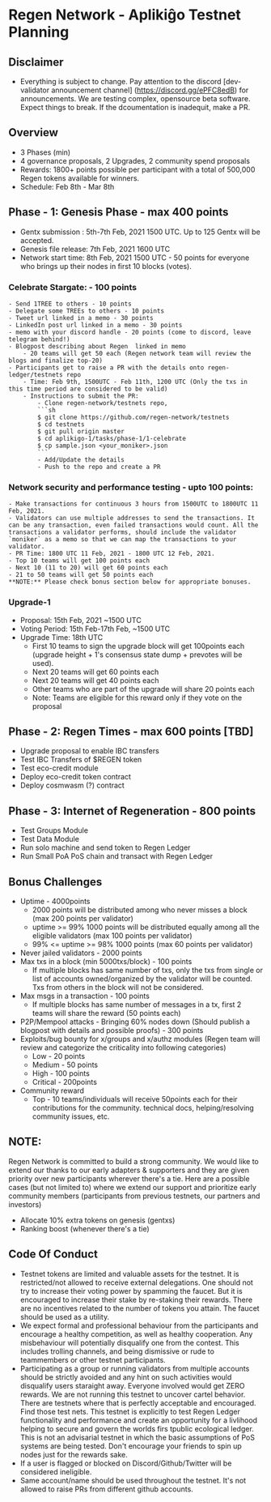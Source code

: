 # Regen Network - Aplikiĝo Testnet Planning

## Disclaimer
- Everything is subject to change. Pay attention to the discord [dev-validator announcement channel] (https://discord.gg/ePFC8edB) for announcements. We are testing complex, opensource beta software. Expect things to break. If the dcoumentation is inadequit, make a PR. 
## Overview
- 3 Phases (min)
- 4 governance proposals, 2 Upgrades, 2 community spend proposals 
- Rewards: 1800+ points possible per participant with a total of 500,000 Regen tokens available for winners. 
- Schedule: Feb 8th - Mar 8th

## Phase - 1: Genesis Phase - max 400 points
- Gentx submission : 5th-7th Feb, 2021 1500 UTC. Up to 125 Gentx will be accepted.
- Genesis file release: 7th Feb, 2021 1600 UTC
- Network start time: 8th Feb, 2021 1500 UTC - 50 points for everyone who brings up their nodes in first 10 blocks (votes).
### Celebrate Stargate: - 100 points
    - Send 1TREE to others - 10 points
    - Delegate some TREEs to others - 10 points
    - Tweet url linked in a memo - 30 points
    - LinkedIn post url linked in a memo - 30 points
    - memo with your discord handle - 20 points (come to discord, leave telegram behind!)
    - Blogpost describing about Regen  linked in memo
        - 20 teams will get 50 each (Regen network team will review the blogs and finalize top-20)
    - Participants get to raise a PR with the details onto regen-ledger/testnets repo
        - Time: Feb 9th, 1500UTC - Feb 11th, 1200 UTC (Only the txs in this time period are considered to be valid)
        - Instructions to submit the PR:
            - Clone regen-network/testnets repo,
            ```sh
            $ git clone https://github.com/regen-network/testnets
            $ cd testnets
            $ git pull origin master
            $ cd aplikigo-1/tasks/phase-1/1-celebrate
            $ cp sample.json <your_moniker>.json
            ```
            - Add/Update the details
            - Push to the repo and create a PR

### Network security and performance testing - upto 100 points:
    - Make transactions for continuous 3 hours from 1500UTC to 1800UTC 11 Feb, 2021.
    - Validators can use multiple addresses to send the transactions. It can be any transaction, even failed transactions would count. All the transactions a validator performs, should include the validator `moniker` as a memo so that we can map the transactions to your validator.
    - PR Time: 1800 UTC 11 Feb, 2021 - 1800 UTC 12 Feb, 2021. 
    - Top 10 teams will get 100 points each
    - Next 10 (11 to 20) will get 60 points each
    - 21 to 50 teams will get 50 points each
    **NOTE:** Please check bonus section below for appropriate bonuses.
    
### Upgrade-1
- Proposal: 15th Feb, 2021 ~1500 UTC
- Voting Period: 15th Feb-17th Feb, ~1500 UTC
- Upgrade Time: 18th UTC
    - First 10 teams to sign the upgrade block will get 100points each (upgrade height + 1's consensus state dump + prevotes will be used).
    - Next 20 teams will get 60 points each
    - Next 20 teams will get 40 points each
    - Other teams who are part of the upgrade will share 20 points each
    - Note: Teams are eligible for this reward only if they vote on the proposal

## Phase - 2: Regen Times  - max 600 points [TBD]
- Upgrade proposal to enable IBC transfers
- Test IBC Transfers of $REGEN token
- Test eco-credit module
- Deploy eco-credit token contract
- Deploy cosmwasm (?) contract

## Phase - 3: Internet of Regeneration - 800 points
- Test Groups Module
- Test Data Module
- Run solo machine and send token to Regen Ledger
- Run Small PoA PoS chain and transact with Regen Ledger 

## Bonus Challenges
- Uptime - 4000points
    - 2000 points will be distributed among who never misses a block (max 200 points per validator)
    - uptime >= 99% 1000 points will be distributed equally among all the eligible validators  (max 100 points per validator)
    - 99% <= uptime >= 98% 1000 points  (max 60 points per validator)
- Never jailed validators - 2000 points
- Max txs in a block (min 5000txs/block) - 100 points
    - If multiple blocks has same number of txs, only the txs from single or list of accounts owned/organized by the validator will be counted. Txs from others in the block will not be considered.
- Max msgs in a transaction - 100 points
    - If multiple blocks has same number of messages in a tx, first 2 teams will share the reward (50 points each)
- P2P/Mempool attacks - Bringing 60% nodes down (Should publish a blogpost with details and possible proofs) - 300 points
- Exploits/bug bounty for x/groups and x/authz modules (Regen team will review and categorize the criticality into following categories)
    - Low - 20 points
    - Medium - 50 points
    - High - 100 points
    - Critical - 200points
- Community reward
    - Top - 10 teams/individuals will receive 50points each for their contributions for the community. technical docs, helping/resolving community issues, etc.

## NOTE:
Regen Network is committed to build a strong community. We would like to extend our thanks to our  early adapters & supporters and they are given priority over new participants wherever there's a tie. Here are a possible cases (but not limited to) where we extend our support and prioritize early community members (participants from previous testnets, our partners and investors)
- Allocate 10% extra tokens on genesis (gentxs)
- Ranking boost (whenever there's a tie)

## Code Of Conduct

- Testnet tokens are limited and valuable assets for the testnet. It is restricted/not allowed to receive external delegations. One should not try to increase their voting power by spamming the faucet. But it is encouraged to increase their stake by re-staking their rewards.  There are no incentives related to the number of tokens you attain.  The faucet should be used as a utility.  
- We expect formal and professional behaviour from the participants and encourage a healthy competition, as well as healthy cooperation. Any misbehaviour will potentially disqualify one from the contest. This includes trolling channels, and being dismissive or rude to teammembers or other testnet participants.  
- Participating as a group or running validators from multiple accounts should be strictly avoided and any hint on such activities would disqualify users staraight away. Everyone involved would get ZERO rewards. We are not running this testnet to uncover cartel behavior.  There are testnets where that is perfectly acceptable and encouraged. Find those test nets. This testnet is explicitly to test Regen Ledger functionality and performance and create an opportunity for a livlihood helping to secure and govern the worlds firs tpublic ecological ledger.  This is not an advisarial testnet in which the basic assumptions of PoS systems are being tested. Don't encourage your friends to spin up nodes just for the rewards sake.
- If a user is flagged or blocked on Discord/Github/Twitter will be considered ineligible. 
- Same account/name should be used throughout the testnet. It's not allowed to raise PRs from different github accounts.
